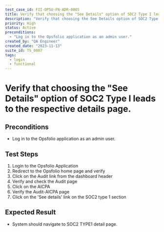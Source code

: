 ```yaml
---
test_case_id: FII-OPSU-FN-ADR-0005
title: Verify that choosing the "See Details" option of SOC2 Type I leads to the respective details page.
description: "Verify that choosing the See Details option of SOC2 Type I leads to the respective details page."
priority: High
status: Active
preconditions: 
  - "Log in to the Opsfolio application as an admin user."
created_by: "QA Engineer"
created_date: "2023-11-13"
suite_id: TS_0007
tags:
  - login
  - functional
---
```


# Verify that choosing the "See Details" option of SOC2 Type I leads to the respective details page.

## Preconditions

- Log in to the Opsfolio application as an admin user.

## Test Steps

1. Login to the Opsfolio Application
2. Redirect to the Opsfolio home page and verify
3. Click on the Audit link from the dashboard header                                                       
4. Verify and check the Audit page                
5. Click on the AICPA                                  
6. Verify the Audit-AICPA page                       
7. Click on the 'See details' link on the SOC2 type 1 section

## Expected Result

- System should navigate to SOC2 TYPE1 detail page.

